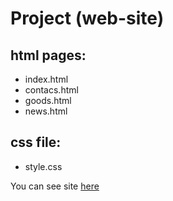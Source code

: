 # Project (web-site) 

## html pages:

* index.html
* contacs.html
* goods.html
* news.html
  
## css file: 

* style.css

You can see site [here](https://uz3ix.github.io/Project/)
